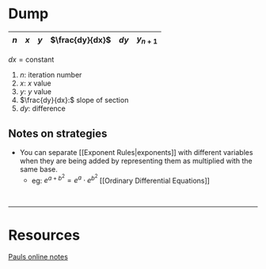 
# Dump


| $n$ | $x$ | $y$ | $\frac{dy}{dx}$ | $dy$ | $y_{n+1}$ |
| --- | --- | --- | --------------- | ---- | --------- |
$dx=\text{constant}$
1. $n:$ iteration number
2. $x:$ $x$ value
3. $y:$ $y$ value
4. $\frac{dy}{dx}:$ slope of section
5. $dy:$  difference  



## Notes on strategies
- You can separate [[Exponent Rules|exponents]] with different variables when they are being added by representing them as multiplied with the same base. 
	- eg: $e^{a+b^2}=e^a\cdot e^{b^2}$
[[Ordinary Differential Equations]]



&emsp;

---
# Resources
[Pauls online notes](https://tutorial.math.lamar.edu/classes/de/eulersmethod.aspx)
